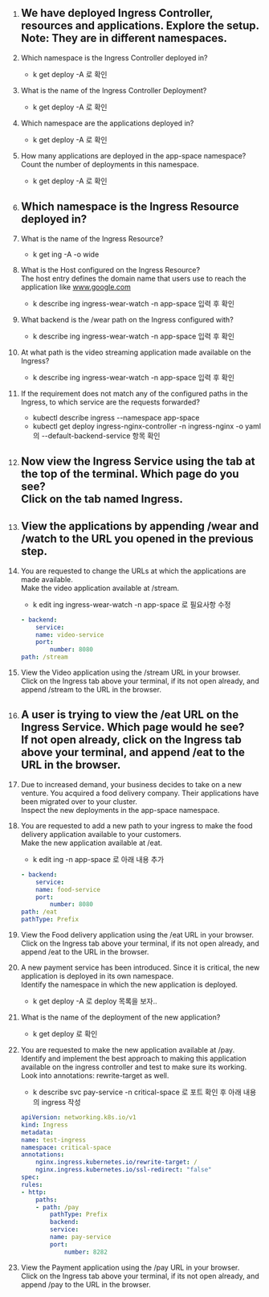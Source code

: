 1. We have deployed Ingress Controller, resources and applications. Explore the setup.<br>
Note: They are in different namespaces.
    - 


2. Which namespace is the Ingress Controller deployed in?
    - k get deploy -A 로 확인


3. What is the name of the Ingress Controller Deployment?
    - k get deploy -A 로 확인


4. Which namespace are the applications deployed in?
    - k get deploy -A 로 확인


5. How many applications are deployed in the app-space namespace?<br>
Count the number of deployments in this namespace.
    - k get deploy -A 로 확인
    

6. Which namespace is the Ingress Resource deployed in?
    - 


7. What is the name of the Ingress Resource?
    - k get ing -A -o wide


8. What is the Host configured on the Ingress Resource?<br>
The host entry defines the domain name that users use to reach the application like www.google.com
    - k describe ing ingress-wear-watch -n app-space 입력 후 확인



9. What backend is the /wear path on the Ingress configured with?
    - k describe ing ingress-wear-watch -n app-space 입력 후 확인

    
    
10. At what path is the video streaming application made available on the Ingress?
    - k describe ing ingress-wear-watch -n app-space 입력 후 확인


11. If the requirement does not match any of the configured paths in the Ingress, to which service are the requests forwarded?
    - kubectl describe ingress --namespace app-space 
    - kubectl get deploy ingress-nginx-controller -n ingress-nginx -o yaml 의 --default-backend-service 항목 확인


12. Now view the Ingress Service using the tab at the top of the terminal. Which page do you see?<br>
Click on the tab named Ingress.
    - 


13. View the applications by appending /wear and /watch to the URL you opened in the previous step.
    - 


14. You are requested to change the URLs at which the applications are made available.<br>
Make the video application available at /stream.
    - k edit ing ingress-wear-watch -n app-space  로 필요사항 수정
    ```yaml
    - backend:
        service:
        name: video-service
        port:
            number: 8080
    path: /stream
    ```


15. View the Video application using the /stream URL in your browser.<br>
Click on the Ingress tab above your terminal, if its not open already, and append /stream to the URL in the browser.




16. A user is trying to view the /eat URL on the Ingress Service. Which page would he see?<br>
If not open already, click on the Ingress tab above your terminal, and append /eat to the URL in the browser.
    - 



17. Due to increased demand, your business decides to take on a new venture. You acquired a food delivery company. Their applications have been migrated over to your cluster.<br>
Inspect the new deployments in the app-space namespace.


18. You are requested to add a new path to your ingress to make the food delivery application available to your customers.<br>
Make the new application available at /eat.
    - k edit ing -n app-space 로 아래 내용 추가
    ```yaml
    - backend:
        service:
        name: food-service
        port:
            number: 8080
    path: /eat
    pathType: Prefix
    ```


19. View the Food delivery application using the /eat URL in your browser.<br>
Click on the Ingress tab above your terminal, if its not open already, and append /eat to the URL in the browser.



20. A new payment service has been introduced. Since it is critical, the new application is deployed in its own namespace.<br>
Identify the namespace in which the new application is deployed.
    - k get deploy -A 로 deploy 목록을 보자..




21. What is the name of the deployment of the new application?
    - k get deploy 로 확인



22. You are requested to make the new application available at /pay.<br>
Identify and implement the best approach to making this application available on the ingress controller and test to make sure its working. Look into annotations: rewrite-target as well.
    - k describe svc pay-service -n critical-space 로 포트 확인 후 아래 내용의 ingress 작성
    ```yaml
    apiVersion: networking.k8s.io/v1
    kind: Ingress
    metadata:
    name: test-ingress
    namespace: critical-space
    annotations:
        nginx.ingress.kubernetes.io/rewrite-target: /
        nginx.ingress.kubernetes.io/ssl-redirect: "false"
    spec:
    rules:
    - http:
        paths:
        - path: /pay
            pathType: Prefix
            backend:
            service:
            name: pay-service
            port:
                number: 8282
    ```


23. View the Payment application using the /pay URL in your browser.<br>
Click on the Ingress tab above your terminal, if its not open already, and append /pay to the URL in the browser.

